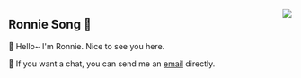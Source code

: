 <p>
<img align="right" src="https://github-readme-stats.vercel.app/api?username=ronniesong0809&show_icons=true&icon_color=0366d6&text_color=24292e&bg_color=ffffff&hide_title=true" />
</p>

## Ronnie Song 🎩

<!--
- 🔭 I’m currently working on ...
- 🌱 I’m currently learning ...
- 👯 I’m looking to collaborate on ...
- 🤔 I’m looking for help with ...
- 💬 Ask me about ...
- 📫 How to reach me: ...
- 😄 Pronouns: ...
- ⚡ Fun fact: ...
-->


👋 Hello~ I'm Ronnie. Nice to see you here.

📨 If you want a chat, you can send me an [email](mailto:ronniesong0809@gmail.com) directly.
